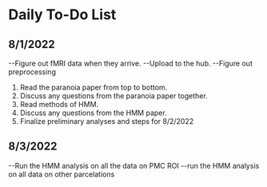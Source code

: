 # Daily To-Do List

## 8/1/2022

--Figure out fMRI data when they arrive. 
--Upload to the hub. 
--Figure out preprocessing

1. Read the paranoia paper from top to bottom. 
2. Discuss any questions from the paranoia paper together. 
3. Read methods of HMM.
4. Discuss any questions from the HMM paper. 
5. Finalize preliminary analyses and steps for 8/2/2022


## 8/3/2022
--Run the HMM analysis on all the data on PMC ROI
--run the HMM analysis on all data on other parcelations
